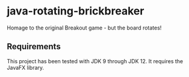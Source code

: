 # java-rotating-brickbreaker
 Homage to the original Breakout game - but the board rotates!

 ## Requirements
 This project has been tested with JDK 9 through JDK 12. It requires the JavaFX library.
